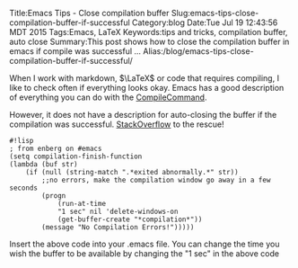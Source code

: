 Title:Emacs Tips - Close compilation buffer
Slug:emacs-tips-close-compilation-buffer-if-successful
Category:blog
Date:Tue Jul 19 12:43:56 MDT 2015
Tags:Emacs, LaTeX
Keywords:tips and tricks, compilation buffer, auto close
Summary:This post shows how to close the compilation buffer in emacs if compile was successful ...
Alias:/blog/emacs-tips-close-compilation-buffer-if-successful/

When I work with markdown, $\LaTeX$ or code that requires compiling, I like to
check often if everything looks okay. Emacs has a good description of everything
you can do with the [CompileCommand](http://emacswiki.org/emacs/CompileCommand).

However, it does not have a description for auto-closing the buffer if the
compilation was successful. [StackOverflow](http://emacs.stackexchange.com/a/336) to the rescue!

    #!lisp
    ; from enberg on #emacs
    (setq compilation-finish-function
    (lambda (buf str)
        (if (null (string-match ".*exited abnormally.*" str))
            ;;no errors, make the compilation window go away in a few seconds
            (progn
                (run-at-time
                "1 sec" nil 'delete-windows-on
                (get-buffer-create "*compilation*"))
            (message "No Compilation Errors!")))))

Insert the above code into your .emacs file. You can change the time you wish
the buffer to be available by changing the "1 sec" in the above code


